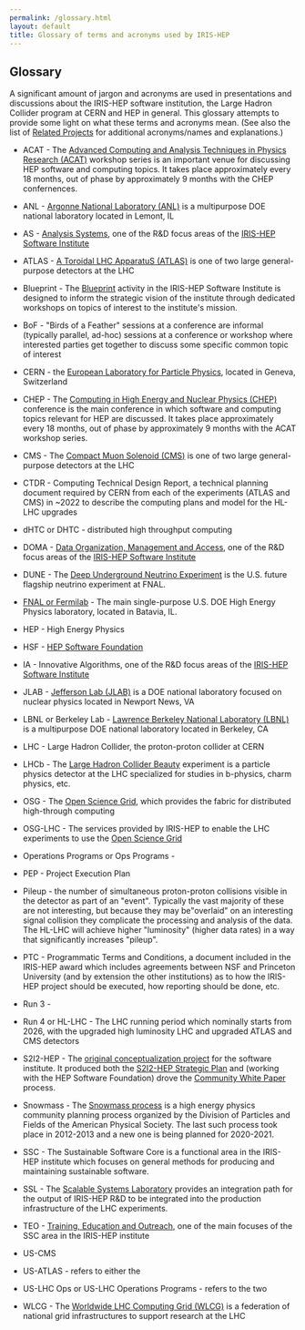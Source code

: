 ```yaml
---
permalink: /glossary.html
layout: default
title: Glossary of terms and acronyms used by IRIS-HEP
---
```


## Glossary

A significant amount of jargon and acronyms are used in presentations and
discussions about the IRIS-HEP software institution, the Large Hadron Collider
program at CERN and HEP in general. This glossary attempts to provide some
light on what these terms and acronyms mean.  (See also the list of [Related Projects](https://iris-hep.org/collaborations) for additional acronyms/names and explanations.)

  * ACAT - The [Advanced Computing and Analysis Techniques in Physics Research (ACAT)](https://indico.cern.ch/event/708041/) workshop series is an important venue for discussing HEP software and computing topics. It takes place approximately every 18 months, out of phase by approximately 9 months with the CHEP confernences.

  * ANL - [Argonne National Laboratory (ANL)](https://www.anl.gov) is a multipurpose DOE national laboratory located in Lemont, IL

  * AS - [Analysis Systems](https://iris-hep.org/as.html), one of the R&D focus areas of the [IRIS-HEP Software Institute](https://iris-hep.org/)

  * ATLAS - [A Toroidal LHC ApparatuS (ATLAS)](https://atlas.cern) is one of two large general-purpose detectors at the LHC

  * Blueprint - The [Blueprint](https://iris-hep.org/blueprint.html) activity in the IRIS-HEP Software Institute is designed to inform the strategic vision of the institute through dedicated workshops on topics of interest to the institute's mission.

  * BoF - "Birds of a Feather" sessions at a conference are informal (typically parallel, ad-hoc) sessions at a conference or workshop where interested parties get together to discuss some specific common topic of interest

  * CERN - the [European Laboratory for Particle Physics](https://home.cern), located in Geneva, Switzerland

  * CHEP - The [Computing in High Energy and Nuclear Physics (CHEP)](http://chep2019.org) conference is the main conference in which software and computing topics relevant for HEP are discussed. It takes place approximately every 18 months, out of phase by approximately 9 months with the ACAT workshop series.

  * CMS - The [Compact Muon Solenoid (CMS)](http://cms.cern) is one of two large general-purpose detectors at the LHC

  * CTDR - Computing Technical Design Report, a technical planning document required by CERN from each of the experiments (ATLAS and CMS) in ~2022 to describe the computing plans and model for the HL-LHC upgrades

  * dHTC or DHTC - distributed high throughput computing

  * DOMA - [Data Organization, Management and Access](https://iris-hep.org/doma.html), one of the R&D focus areas of the [IRIS-HEP Software Institute](https://iris-hep.org/)

  * DUNE - The [Deep Underground Neutrino Experiment](http://www.fnal.gov/pub/science/lbnf-dune/index.html) is the U.S. future flagship neutrino experiment at FNAL.

  * [FNAL or Fermilab](http://www.fnal.gov) - The main single-purpose U.S. DOE High Energy Physics laboratory, located in Batavia, IL.

  * HEP - High Energy Physics

  * HSF - [HEP Software Foundation](https://hepsoftwarefoundation.org/)

  * IA - Innovative Algorithms, one of the R&D focus areas of the [IRIS-HEP Software Institute](https://iris-hep.org/)

  * JLAB - [Jefferson Lab (JLAB)](https://www.jlab.org) is a DOE national laboratory focused on nuclear physics located in Newport News, VA

  * LBNL or Berkeley Lab - [Lawrence Berkeley National Laboratory (LBNL)](https://www.lbl.gov) is a multipurpose DOE national laboratory located in Berkeley, CA


  * LHC - Large Hadron Collider, the proton-proton collider at CERN

  * LHCb - The [Large Hadron Collider Beauty](http://lhcb-public.web.cern.ch/lhcb-public/) experiment is a particle physics detector at the LHC specialized for studies in b-physics, charm physics, etc.

  * OSG - The [Open Science Grid](https://opensciencegrid.org/), which provides the fabric for distributed high-through computing

  * OSG-LHC - The services provided by IRIS-HEP to enable the LHC experiments to use the [Open Science Grid](https://opensciencegrid.org/)

  * Operations Programs or Ops Programs - 

  * PEP - Project Execution Plan

  * Pileup - the number of simultaneous proton-proton collisions visible in the detector as part of an "event". Typically the vast majority of these are not interesting, but because they may be"overlaid" on an interesting signal collision they complicate the processing and analysis of the data. The HL-LHC will achieve higher "luminosity" (higher data rates) in a way that significantly increases "pileup".

  * PTC - Programmatic Terms and Conditions, a document included in the IRIS-HEP award which includes agreements between NSF and Princeton University (and by extension the other institutions) as to how the IRIS-HEP project should be executed, how reporting should be done, etc.

  * Run 3 - 

  * Run 4 or HL-LHC - The LHC running period which nominally starts from 2026, with the upgraded high luminosity LHC and upgraded ATLAS and CMS detectors

  * S2I2-HEP - The [original conceptualization project](http://s2i2-hep.org) for the software institute. It produced both the [S2I2-HEP Strategic Plan](https://arxiv.org/abs/1712.06592)  and (working with the HEP Software Foundation) drove the [Community White Paper](https://arxiv.org/abs/1712.06982)  process.

  * Snowmass - The [Snowmass process](https://snowmass-wiki.fnal.gov/wiki/Main_Page) is a high energy physics community planning process organized by the Division of Particles and Fields of the American Physical Society. The last such process took place in 2012-2013 and a new one is being planned for 2020-2021.

  * SSC - The Sustainable Software Core is a functional area in the IRIS-HEP institute which focuses on general methods for producing and maintaining sustainable software.

  * SSL - The [Scalable Systems Laboratory](https://iris-hep.org/ssl.html) provides an integration path for the output of IRIS-HEP R&D to be integrated into the production infrastructure of the LHC experiments.

  * TEO - [Training, Education and Outreach](https://iris-hep.org/ssc.html), one of the main focuses of the SSC area in the IRIS-HEP institute

  * US-CMS 

  * US-ATLAS - refers to either the 

  * US-LHC Ops or US-LHC Operations Programs - refers to the two 

  * WLCG - The [Worldwide LHC Computing Grid (WLCG)](http://wlcg.web.cern.ch) is a federation of national grid infrastructures to support research at the LHC
 
